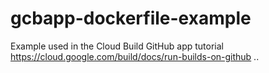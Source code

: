 # gcbapp-dockerfile-example
Example used in the Cloud Build GitHub app tutorial
https://cloud.google.com/build/docs/run-builds-on-github
..
